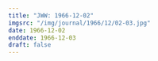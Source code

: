 ```yaml
---
title: "JWW: 1966-12-02"
imgsrc: "/img/journal/1966/12/02-03.jpg"
date: 1966-12-02
enddate: 1966-12-03
draft: false
---
```


<!-- fix pre-formatted input -->
